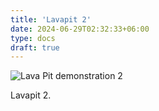 ```yaml
---
title: 'Lavapit 2'
date: 2024-06-29T02:32:33+06:00
type: docs
draft: true
---
```


![Lava Pit demonstration 2](/images/twitch-integation/lavapit.gif)

Lavapit 2.